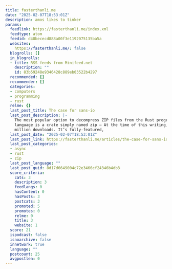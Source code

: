 ```yaml
---
title: fasterthanli.me
date: "2025-02-07T18:53:01Z"
description: amos likes to tinker
params:
  feedlink: https://fasterthanli.me/index.xml
  feedtype: atom
  feedid: d48bececd888a00f3e1192075135ba5a
  websites:
    https://fasterthanli.me/: false
  blogrolls: []
  in_blogrolls:
  - title: RSS feeds from Minifeed.net
    description: ""
    id: 83b59248e9346428c889eb03522b4297
  recommended: []
  recommender: []
  categories:
  - computers
  - programming
  - rust
  relme: {}
  last_post_title: The case for sans-io
  last_post_description: |-
    The most popular option to decompress ZIP files from the Rust programming
    language is a crate simply named zip — At the time of this writing, it has 48
    million downloads. It’s fully-featured,
  last_post_date: "2025-02-07T18:53:01Z"
  last_post_link: https://fasterthanli.me/articles/the-case-for-sans-io
  last_post_categories:
  - async
  - rust
  - zip
  last_post_language: ""
  last_post_guid: 8d17d6649004c72e3466cf24346b4db3
  score_criteria:
    cats: 3
    description: 3
    feedlangs: 0
    hasContent: 0
    hasPosts: 3
    postcats: 3
    promoted: 5
    promotes: 0
    relme: 0
    title: 3
    website: 1
  score: 21
  ispodcast: false
  isnoarchive: false
  innetwork: true
  language: ""
  postcount: 25
  avgpostlen: 0
---
```

